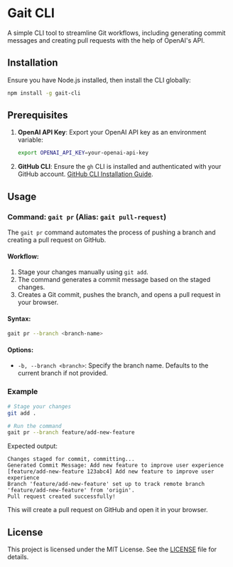 # Gait CLI

A simple CLI tool to streamline Git workflows, including generating commit messages and creating pull requests with the help of OpenAI's API.

## Installation

Ensure you have Node.js installed, then install the CLI globally:

```bash
npm install -g gait-cli
```

## Prerequisites

1. **OpenAI API Key**: Export your OpenAI API key as an environment variable:
   ```bash
   export OPENAI_API_KEY=your-openai-api-key
   ```

2. **GitHub CLI**: Ensure the `gh` CLI is installed and authenticated with your GitHub account. [GitHub CLI Installation Guide](https://cli.github.com/manual/installation).

## Usage

### Command: `gait pr` (Alias: `gait pull-request`)

The `gait pr` command automates the process of pushing a branch and creating a pull request on GitHub.

#### Workflow:
1. Stage your changes manually using `git add`.
2. The command generates a commit message based on the staged changes.
3. Creates a Git commit, pushes the branch, and opens a pull request in your browser.

#### Syntax:

```bash
gait pr --branch <branch-name>
```

#### Options:
- `-b, --branch <branch>`: Specify the branch name. Defaults to the current branch if not provided.

### Example

```bash
# Stage your changes
git add .

# Run the command
gait pr --branch feature/add-new-feature
```

Expected output:
```
Changes staged for commit, committing...
Generated Commit Message: Add new feature to improve user experience
[feature/add-new-feature 123abc4] Add new feature to improve user experience
Branch 'feature/add-new-feature' set up to track remote branch 'feature/add-new-feature' from 'origin'.
Pull request created successfully!
```

This will create a pull request on GitHub and open it in your browser.

## License

This project is licensed under the MIT License. See the [LICENSE](LICENSE) file for details.
